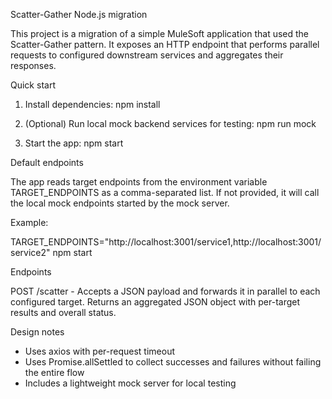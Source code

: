 Scatter-Gather Node.js migration

This project is a migration of a simple MuleSoft application that used the Scatter-Gather pattern. It exposes an HTTP endpoint that performs parallel requests to configured downstream services and aggregates their responses.

Quick start

1. Install dependencies:
   npm install

2. (Optional) Run local mock backend services for testing:
   npm run mock

3. Start the app:
   npm start

Default endpoints

The app reads target endpoints from the environment variable TARGET_ENDPOINTS as a comma-separated list. If not provided, it will call the local mock endpoints started by the mock server.

Example:

TARGET_ENDPOINTS="http://localhost:3001/service1,http://localhost:3001/service2" npm start

Endpoints

POST /scatter - Accepts a JSON payload and forwards it in parallel to each configured target. Returns an aggregated JSON object with per-target results and overall status.

Design notes

- Uses axios with per-request timeout
- Uses Promise.allSettled to collect successes and failures without failing the entire flow
- Includes a lightweight mock server for local testing
